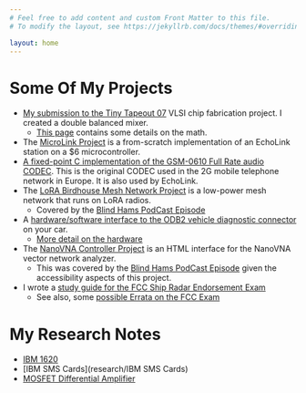 ```yaml
---
# Feel free to add content and custom Front Matter to this file.
# To modify the layout, see https://jekyllrb.com/docs/themes/#overriding-theme-defaults

layout: home
---
```

Some Of My Projects
===================

* [My submission to the Tiny Tapeout 07](https://github.com/brucemack/tt07-sb-mixer) VLSI chip fabrication project. I created a double balanced mixer.
  * [This page](https://github.com/brucemack/tt07-sb-mixer/blob/main/docs/math.md) contains some details on the math.
* The [MicroLink Project](https://github.com/brucemack/microlink) is 
a from-scratch implementation of an EchoLink station on a $6 microcontroller.
* [A fixed-point C implementation of the GSM-0610 Full Rate audio CODEC](https://github.com/brucemack/gsm-0610-codec). This is the original CODEC used in the 2G mobile telephone network in Europe. It is also used by EchoLink.
* The [LoRA Birdhouse Mesh Network Project](https://github.com/brucemack/WARS-Birdhouse) is a low-power mesh network that runs on LoRA radios.
   * Covered by the [Blind Hams PodCast Episode](https://www.youtube.com/watch?v=8tOdMGnqepk)
* A [hardware/software interface to the ODB2 vehicle diagnostic connector](https://github.com/brucemack/hello-obd2) on your car.
  * [More detail on the hardware](https://github.com/brucemack/iso9141-interface)
* The [NanoVNA Controller Project](https://github.com/brucemack/nanovna-controller) is an HTML interface for the NanoVNA vector 
network analyzer.  
  * This was covered by the [Blind Hams PodCast Episode](https://www.youtube.com/watch?v=btvXQv5VkKs&t=336) given the accessibility
  aspects of this project.
* I wrote a [study guide for the FCC Ship Radar Endorsement Exam](https://www.amazon.com/Radar-Endorsement-Quick-Study-Guide/dp/B0CGL9TC46)
  * See also, some [possible Errata on the FCC Exam](fcc-element8/questions.html)

My Research Notes
=================

* [IBM 1620](research/IBM-1620)
* [IBM SMS Cards](research/IBM SMS Cards)
* [MOSFET Differential Amplifier](research/fet-differential-amp)

